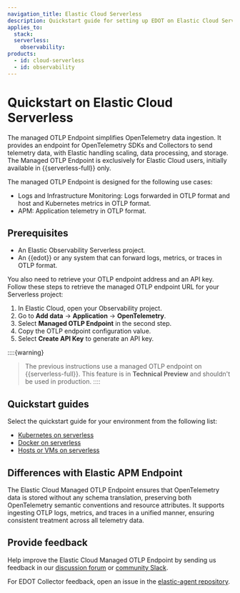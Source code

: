 ```yaml
---
navigation_title: Elastic Cloud Serverless
description: Quickstart guide for setting up EDOT on Elastic Cloud Serverless.
applies_to:
  stack:
  serverless:
    observability:
products:
  - id: cloud-serverless
  - id: observability
---
```


# Quickstart on Elastic Cloud Serverless

The managed OTLP Endpoint simplifies OpenTelemetry data ingestion. It provides an endpoint for OpenTelemetry SDKs and Collectors to send telemetry data, with Elastic handling scaling, data processing, and storage. The Managed OTLP Endpoint is exclusively for Elastic Cloud users, initially available in {{serverless-full}} only.

The managed OTLP Endpoint is designed for the following use cases:

* Logs and Infrastructure Monitoring: Logs forwarded in OTLP format and host and Kubernetes metrics in OTLP format.
* APM: Application telemetry in OTLP format.

## Prerequisites

* An Elastic Observability Serverless project.
* An {{edot}} or any system that can forward logs, metrics, or traces in OTLP format.

You also need to retrieve your OTLP endpoint address and an API key. Follow these steps to retrieve the managed OTLP endpoint URL for your Serverless project:

   1. In Elastic Cloud, open your Observability project.
   2. Go to **Add data** → **Application** → **OpenTelemetry**.
   3. Select **Managed OTLP Endpoint** in the second step.
   4. Copy the OTLP endpoint configuration value.
   5. Select **Create API Key** to generate an API key.

::::{warning}
> The previous instructions use a managed OTLP endpoint on {{serverless-full}}. This feature is in **Technical Preview** and shouldn't be used in production.
::::

## Quickstart guides

Select the quickstart guide for your environment from the following list:

- [Kubernetes on serverless](k8s.md)
- [Docker on serverless](docker.md)
- [Hosts or VMs on serverless](hosts_vms.md)

## Differences with Elastic APM Endpoint

The Elastic Cloud Managed OTLP Endpoint ensures that OpenTelemetry data is stored without any schema translation, preserving both OpenTelemetry semantic conventions and resource attributes. It supports ingesting OTLP logs, metrics, and traces in a unified manner, ensuring consistent treatment across all telemetry data.

## Provide feedback

Help improve the Elastic Cloud Managed OTLP Endpoint by sending us feedback in our [discussion forum](https://discuss.elastic.co/c/apm) or [community Slack](https://elasticstack.slack.com/signup).

For EDOT Collector feedback, open an issue in the [elastic-agent repository](https://github.com/elastic/elastic-agent/issues).
